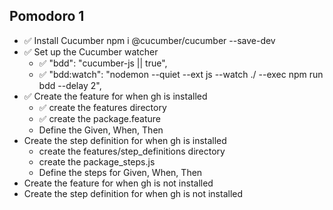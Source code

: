## Pomodoro 1

- ✅ Install Cucumber
npm i @cucumber/cucumber --save-dev
- ✅ Set up the Cucumber watcher
  - ✅ "bdd": "cucumber-js || true",
  - ✅ "bdd:watch": "nodemon --quiet --ext js --watch ./ --exec npm run bdd --delay 2",
- ✅ Create the feature for when gh is installed
  - ✅ create the features directory
  - ✅ create the package.feature
  - Define the Given, When, Then
- Create the step definition for when gh is installed
  - create the features/step_definitions directory
  - create the package_steps.js
  - Define the steps for Given, When, Then
- Create the feature for when gh is not installed
- Create the step definition for when gh is not installed
